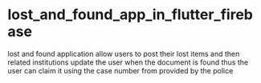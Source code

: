 # lost_and_found_app_in_flutter_firebase
lost and found application allow users to post their lost items and then related institutions update the user when the document is found thus the user can claim it using the case number from provided by the police
